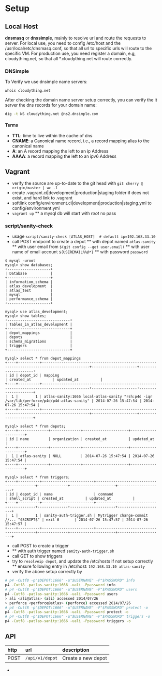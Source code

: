 # Setup

## Local Host
**dnsmasq** or **dnssimple**, mainly to resolve url and route the requests to server. 
For local use, you need to config /etc/host and the /usr/local/etc/dnsmasq.conf, so that all url to specific urls will route to the specific VM.
For production use, you need register a domain, e.g, cloudything.net, so that all *.cloudything.net will route correctly.

### DNSimple
To Verify we use dnsimple name servers:
``` bash
whois cloudything.net
```

After checking the domain name server setup correctly, you can verify the it server the dns records for your domain name:
``` bash
dig -t NS cloudything.net @ns2.dnsimple.com
```

#### Terms
* **TTL**: time to live within the cache of dns
* **CNAME**: a Canonical name record, i.e., a record mapping alias to the canonical name
* **A**: an A record mapping the left to an ip Address
* **AAAA**: a record mapping the left to an ipv6 Address

## Vagrant
* verify the source are up-to-date to the git head with `git cherry @ origin/master | wc -l`
* create .vagrant.ci|development|production|staging folder if does not exist, and hard link to .vagrant
* softlink config/environment.ci|development|production|staging.yml to config/environment.yml
* `vagrant up`
** a mysql db will start with _root_ no pass

### script/sanity-check
* usage `script/sanity-check [ATLAS_HOST]  # default ip=192.168.33.10`
* call POST endpoint to create a depot
** with depot named `atlas-sanity`
** with user email from `$(git config --get user.email)`
** with user name of email account `${USEREMAIL%%@*}`
** with password `password`
```
$ mysql -uroot
mysql> show databases;
+--------------------+
| Database           |
+--------------------+
| information_schema |
| atlas_development  |
| atlas_test         |
| mysql              |
| performance_schema |
+--------------------+

mysql> use atlas_development;
mysql> show tables;
+-----------------------------+
| Tables_in_atlas_development |
+-----------------------------+
| depot_mappings              |
| depots                      |
| schema_migrations           |
| triggers                    |
+-----------------------------+

mysql> select * from depot_mappings
+----+----------+--------------------------------------------------------------------------------------------+---------------------+---------------------+
| id | depot_id | mapping                                                                                    | created_at          | updated_at          |
+----+----------+--------------------------------------------------------------------------------------------+---------------------+---------------------+
|  1 |        1 | atlas-sanity:1666 local-atlas-sanity "rsh:p4d -iqr /var/lib/perforce/p4d/p4d-atlas-sanity" | 2014-07-26 15:47:54 | 2014-07-26 15:47:54 |
+----+----------+--------------------------------------------------------------------------------------------+---------------------+---------------------+

mysql> select * from depots;
+----+--------------+--------------+---------------------+---------------------+
| id | name         | organization | created_at          | updated_at          |
+----+--------------+--------------+---------------------+---------------------+
|  1 | atlas-sanity | NULL         | 2014-07-26 15:47:54 | 2014-07-26 15:47:54 |
+----+--------------+--------------+---------------------+---------------------+

mysql> select * from triggers;
+----+----------+------------------------+------------------------------------------+--------------+---------------------+---------------------+
| id | depot_id | name                   | command                                  | shell_script | created_at          | updated_at          |
+----+----------+------------------------+------------------------------------------+--------------+---------------------+---------------------+
|  1 |        1 | sanity-auth-trigger.sh | Mytrigger change-commit //... "$SCRIPT$" | exit 0       | 2014-07-26 15:47:57 | 2014-07-26 15:47:57 |
+----+----------+------------------------+------------------------------------------+--------------+---------------------+---------------------+

```

* call POST to create a trigger
* ** with auth trigger named `sanity-auth-trigger.sh`
* call GET to show triggers
* try to `resolveip depot`, and update the /etc/hosts if not setup correctly
** ensure following entry in /etc/host: `192.168.33.10 atlas-sanity`
* verify the above setup correctly by
``` bash
# p4 -Cutf8 -p"$DEPOT:1666" -u"$USERNAME" -P"$PASSWORD" info
p4 -Cutf8 -patlas-sanity:1666 -uali -Ppassword info
# p4 -Cutf8 -p"$DEPOT:1666" -u"$USERNAME" -P"$PASSWORD" users
p4 -Cutf8 -patlas-sanity:1666 -uali -Ppassword users
> ali <ali@atlas> (ali) accessed 2014/07/26
> perforce <perforce@atlas> (perforce) accessed 2014/07/26
# p4 -Cutf8 -p"$DEPOT:1666" -u"$USERNAME" -P"$PASSWORD" protect -o
p4 -Cutf8 -patlas-sanity:1666 -uali -Ppassword protect -o
# p4 -Cutf8 -p"$DEPOT:1666" -u"$USERNAME" -P"$PASSWORD" triggers -o
p4 -Cutf8 -patlas-sanity:1666 -uali -Ppassword triggers -o
```

## API

|http|url|description|
|:--- |:------|:---|
|POST|`/api/v1/depot`|Create a new depot |

* 
